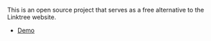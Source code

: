 This is an open source project that serves as a free alternative to the Linktree website.
- [Demo](https://johnggli.github.io/linktree)